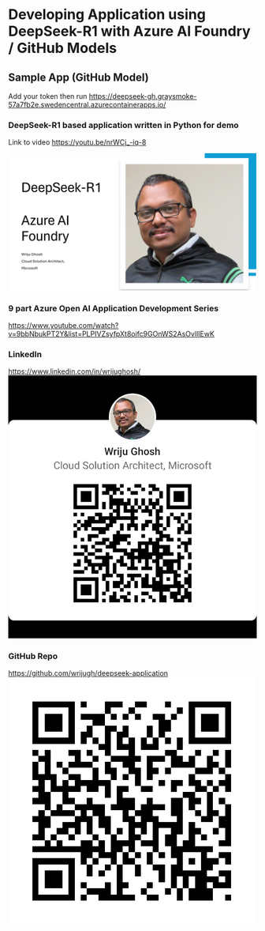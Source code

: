 # Developing Application using DeepSeek-R1 with Azure AI Foundry / GitHub Models

## Sample App (GitHub Model)
Add your token then run https://deepseek-gh.graysmoke-57a7fb2e.swedencentral.azurecontainerapps.io/

### DeepSeek-R1 based application written in Python for demo

Link to video https://youtu.be/nrWCj_-iq-8

![YouTube](DeepSeekAzure.png)

### 9 part Azure Open AI Application Development Series
https://www.youtube.com/watch?v=9bbNbukPT2Y&list=PLPIVZsyfpXt8oifc9GOnWS2AsOvllIEwK

### LinkedIn 
https://www.linkedin.com/in/wrijughosh/ 
![LinkedIn](LinkedInQR.jpeg)

### GitHub Repo
https://github.com/wrijugh/deepseek-application
![GitHub Repo](github-qrcode.png)
